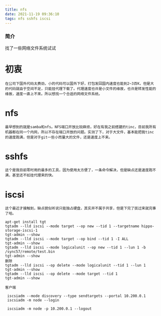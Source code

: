 ```yaml
---
title: nfs
date: 2021-11-19 09:36:10
tags: nfs sshfs iscsi
---
```


### 简介

找了一些网络文件系统试试

<!-- more -->

# 初衷

	在公司下国外代码太费劲，小的代码可以国外下好，打包发回国内速度也能到2~3百K，但是大的代码就由于空间不足，只能挂代理下载了。代理速度也许是小文件的缘故，也许是转发性能的缘故，速度一直上不来。所以想找一个合适的网络文件系统。

# nfs

	最早想到的就是samba和nfs。NFS端口开放比较麻烦，好在有我之前搭建的tinc，目前我所有机器都在同一个内网，所以不存在端口开放的问题。实测了下，对于大文件，基本能把我tinc的速度跑满，但是对于git一些小而量大的文件，还是速度上不来。

# sshfs

	这个是我目前零时用的最多的工具，因为使用太方便了，一条命令解决，但是缺点还是速度跑不满，甚至还不如挂代理来的快。

# iscsi

	这个最近才接触到，缺点貌似听说只能独占硬盘，其实并不属于共享，但是下完了拔过来就完事了哈。

```
apt-get install tgt
tgtadm --lld iscsi --mode target --op new --tid 1 --targetname hippo-storage-iscsi-1
tgt-admin --show  
tgtadm --lld iscsi --mode target --op bind --tid 1 -I ALL
tgt-admin --show  
tgtadm --lld iscsi --mode logicalunit --op new --tid 1 --lun 1 -b /sync57/remote/test.bin
tgt-admin --show  
删除
tgtadm --lld iscsi --op delete --mode logicalunit --tid 1 --lun 1
tgt-admin --show  
tgtadm --lld iscsi --op delete --mode target --tid 1
tgt-admin --show  
```


	客户端
```
 iscsiadm --mode discovery --type sendtargets --portal 10.200.0.1
 iscsiadm -m node --login
 
 iscsiadm -m node -p 10.200.0.1 --logout   
```
